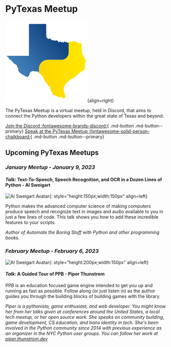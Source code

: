 # PyTexas Meetup


![PyTexas Logo](assets/images/pytexas-logo.png){align=right}

The PyTexas Meetup is a virtual meetup, held in Discord, that aims to 
connect the Python developers within the great state
of Texas and beyond. 

[Join the Discord :fontawesome-brands-discord:](https://discord.gg/jNPAbcNukj){ .md-button .md-button--primary}
[Speak at the PyTexas Meetup :fontawesome-solid-person-chalkboard:](https://forms.gle/a9WrW7wJSkPCCG437){ .md-button .md-button--primary}

## Upcoming PyTexas Meetups

### _January Meetup - January 9, 2023_

#### _Talk:_  Text-To-Speech, Speech Recognition, and OCR in a Dozen Lines of Python - Al Sweigart
![Al Sweigart Avatar](https://github.com/asweigart.png){: style="height:150px;width:150px" align=left}

Python makes the advanced computer science of making computers produce speech and recognize text in images and audio available to you in just a few lines of code. This talk shows you how to add these incredible features to your scripts.

_Author of Automate the Boring Stuff with Python and other programming books._

### _February Meetup - February 6, 2023_
![Al Sweigart Avatar](../../assets/images/piper-thunstrom.jpg){: style="height:200px;width:150px" align=left}

#### _Talk_: A Guided Tour of PPB - Piper Thunstrom

PPB is an education focused game engine intended to get you up and running as fast as possible. Follow along (or just listen in) as the author guides you through the building blocks of building games with the library.

_Piper is a pythonista, game enthusiast, and web developer. You might know her from her talks given at conferences around the United States, a local tech meetup, or her open source work. She speaks on community building, game development, CS education, and trans identity in tech. She's been involved in the Python community since 2014 with previous experience as an organizer in the NYC Python user groups. You can follow her work at [piper.thunstrom.dev](https://piper.thunstrom.dev)_